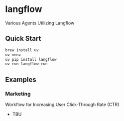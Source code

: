 # langflow
Various Agents Utilizing Langflow

## Quick Start

``` sh
brew install uv
uv venv
uv pip install langflow
uv run langflow run
```

## Examples

### Marketing

Workflow for Increasing User Click-Through Rate (CTR)

- TBU
